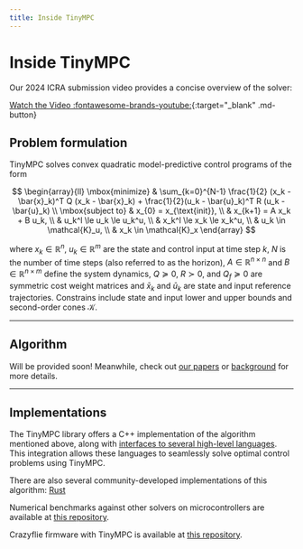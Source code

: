 ```yaml
---
title: Inside TinyMPC
---
```


# Inside TinyMPC

Our 2024 ICRA submission video provides a concise overview of the solver:

[Watch the Video :fontawesome-brands-youtube:](https://www.youtube.com/watch?v=NKOrRyhcr6w){:target="_blank" .md-button}


## Problem formulation

TinyMPC solves convex quadratic model-predictive control programs of the form

$$
\begin{array}{ll}
  \mbox{minimize} & \sum_{k=0}^{N-1} \frac{1}{2} (x_k - \bar{x}_k)^T Q (x_k - \bar{x}_k) + \frac{1}{2}(u_k - \bar{u}_k)^T R (u_k - \bar{u}_k) \\
  \mbox{subject to} & x_{0} = x_{\text{init}},  \\
                    & x_{k+1} = A x_k + B u_k, \\
                    & u_k^l \le u_k \le u_k^u, \\
                    & x_k^l \le x_k \le x_k^u, \\
                    & u_k \in \mathcal{K}_u, \\
                    & x_k \in \mathcal{K}_x
\end{array}
$$

where $x_k \in \mathbb{R}^n$, $u_k \in \mathbb{R}^m$ are the state and control input at time step $k$, $N$ is the number of time steps (also referred to as the horizon), $A \in \mathbb{R}^{n \times n}$ and $B \in \mathbb{R}^{n \times m}$ define the system dynamics, $Q \succeq 0$, $R \succ 0$, and $Q_f \succeq 0$ are symmetric cost weight matrices and $\bar{x}_k$ and $\bar{u}_k$ are state and input reference trajectories. Constrains include state and input lower and upper bounds and second-order cones $\mathcal{K}$.

---

## Algorithm

Will be provided soon! Meanwhile, check out [our papers](../index.md) or [background](background.md) for more details.

---

## Implementations

The TinyMPC library offers a C++ implementation of the algorithm mentioned above, along with [interfaces to several high-level languages](../get-started/examples.md). This integration allows these languages to seamlessly solve optimal control problems using TinyMPC.

There are also several community-developed implementations of this algorithm: [Rust](https://github.com/peterkrull/tinympc-rs)

Numerical benchmarks against other solvers on microcontrollers are available at [this repository](https://github.com/RoboticExplorationLab/mcu-solver-benchmarks).

Crazyflie firmware with TinyMPC is available at [this repository](https://github.com/RoboticExplorationLab/tinympc-crazyflie-firmware).

